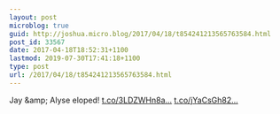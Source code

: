 ```yaml
---
layout: post
microblog: true
guid: http://joshua.micro.blog/2017/04/18/t854241213565763584.html
post_id: 33567
date: 2017-04-18T18:52:31+1100
lastmod: 2019-07-30T17:41:18+1100
type: post
url: /2017/04/18/t854241213565763584.html
---
```

Jay &amp;amp; Alyse eloped! [t.co/3LDZWHn8a...](https://t.co/3LDZWHn8aD) [t.co/jYaCsGh82...](https://t.co/jYaCsGh82o)
